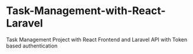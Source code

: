 # Task-Management-with-React-Laravel
Task Management Project with React Frontend and Laravel API with Token based authentication
